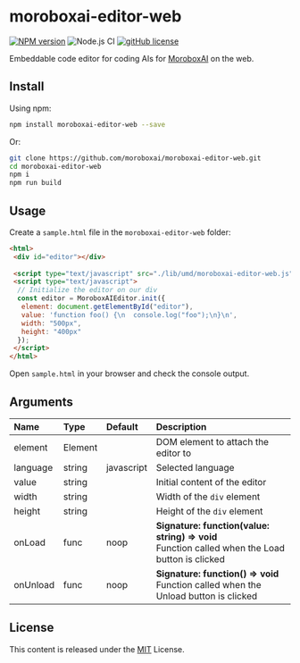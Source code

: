 # moroboxai-editor-web

[![NPM version](https://img.shields.io/npm/v/moroboxai-editor-web.svg)](https://www.npmjs.com/package/moroboxai-editor-web)
![Node.js CI](https://github.com/moroboxai/moroboxai-editor-web/workflows/Node.js%20CI/badge.svg)
[![gitHub license](https://img.shields.io/badge/license-MIT-blue.svg)](https://github.com/moroboxai/moroboxai-editor-web/blob/master/LICENSE)

Embeddable code editor for coding AIs for [MoroboxAI](https://github.com/moroboxai) on the web.

## Install

Using npm:

```bash
npm install moroboxai-editor-web --save
```

Or:

```bash
git clone https://github.com/moroboxai/moroboxai-editor-web.git
cd moroboxai-editor-web
npm i
npm run build
```

## Usage

Create a `sample.html` file in the `moroboxai-editor-web` folder:

```html
<html>
 <div id="editor"></div> 
  
 <script type="text/javascript" src="./lib/umd/moroboxai-editor-web.js"></script>
 <script type="text/javascript">
  // Initialize the editor on our div
  const editor = MoroboxAIEditor.init({
   element: document.getElementById("editor"),
   value: 'function foo() {\n  console.log("foo");\n}\n',
   width: "500px",
   height: "400px"
  });
 </script>
</html>
```

Open `sample.html` in your browser and check the console output.

## Arguments

| Name   |      Type      |  Default |  Description |
|:----------|:-------------|:------|:------|
| element | Element || DOM element to attach the editor to |
| language | string | javascript | Selected language |
| value | string || Initial content of the editor |
| width | string || Width of the `div` element |
| height | string || Height of the `div` element |
| onLoad | func | noop | **Signature: function(value: string) => void** <br/> Function called when the Load button is clicked |
| onUnload | func | noop | **Signature: function() => void** <br/> Function called when the Unload button is clicked |

## License

This content is released under the [MIT](http://opensource.org/licenses/MIT) License.
